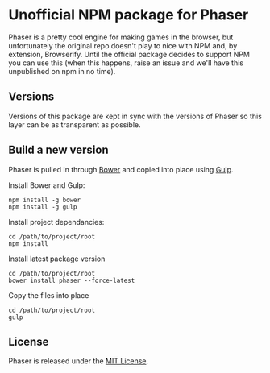 # Unofficial NPM package for Phaser

Phaser is a pretty cool engine for making games in the browser, but unfortunately the original repo doesn't play to nice with NPM and, by extension, Browserify. Until the official package decides to support NPM you can use this (when this happens, raise an issue and we'll have this unpublished on npm in no time).

## Versions

Versions of this package are kept in sync with the versions of Phaser so this layer can be as transparent as possible.

## Build a new version

Phaser is pulled in through [Bower](http://bower.io) and copied into place using [Gulp](http://gulpjs.com).

Install Bower and Gulp:

```
npm install -g bower
npm install -g gulp
```

Install project dependancies:

```
cd /path/to/project/root
npm install 
```

Install latest package version

```
cd /path/to/project/root
bower install phaser --force-latest
```

Copy the files into place

```
cd /path/to/project/root
gulp
```

## License

Phaser is released under the [MIT License](http://opensource.org/licenses/MIT).
